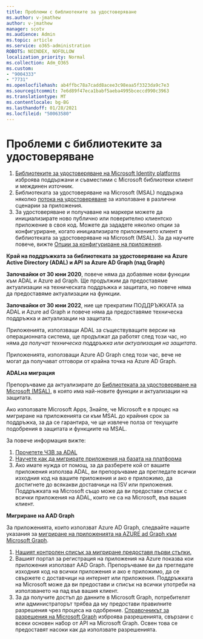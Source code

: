```yaml
---
title: Проблеми с библиотеките за удостоверяване
ms.author: v-jmathew
author: v-jmathew
manager: scotv
ms.audience: Admin
ms.topic: article
ms.service: o365-administration
ROBOTS: NOINDEX, NOFOLLOW
localization_priority: Normal
ms.collection: Adm_O365
ms.custom:
- "9004333"
- "7731"
ms.openlocfilehash: ab4ffbc78a7cadd8acee3c98eaa5f3323da9c7e3
ms.sourcegitcommit: 7e6d89f47eca1babf5aeba4995bceccd990c3963
ms.translationtype: MT
ms.contentlocale: bg-BG
ms.lasthandoff: 01/28/2021
ms.locfileid: "50063580"
---
```

# <a name="issues-with-authentication-libraries"></a>Проблеми с библиотеките за удостоверяване

1. [Библиотеките за удостоверяване на Microsoft Identity platforms](https://docs.microsoft.com/azure/active-directory/develop/reference-v2-libraries) изброява поддържани и съвместими с Microsoft библиотеки клиент и междинен източник.
2. Библиотеката за удостоверяване на Microsoft (MSAL) поддържа няколко [потока на удостоверяване](https://docs.microsoft.com/azure/active-directory/develop/msal-authentication-flows) за използване в различни сценарии за приложения.
3. За удостоверяване и получаване на маркери можете да инициализирате ново публично или поверително клиентско приложение в своя код. Можете да зададете няколко опции за конфигуриране, когато инициализирате приложението клиент в библиотеката за удостоверяване на Microsoft (MSAL). За да научите повече, вижте [Опции за конфигуриране на приложения](https://docs.microsoft.com/azure/active-directory/develop/msal-client-application-configuration).

**Край на поддръжката за библиотеката за удостоверяване на Azure Active Directory (ADAL) и API за Azure AD Graph (пад Graph)**

**Започвайки от 30 юни 2020**, повече няма да добавяме нови функции към ADAL и Azure ad Graph. Ще продължим да предоставяме актуализации на техническата поддръжка и защитата, но повече няма да предоставяме актуализации на функции.

**Започвайки от 30 юни 2022**, ние ще прекратим ПОДДРЪЖКАТА за ADAL и Azure ad Graph и повече няма да предоставяме техническа поддръжка и актуализации на защитата.

Приложенията, използващи ADAL за съществуващите версии на операционната система, ще продължат да работят след този час, но няма *да получат техническа поддръжка или актуализация на защитата*.

Приложенията, използващи Azure AD Graph след този час, вече не могат да получават отговори от крайна точка на Azure AD Graph.

**ADALна миграция**

Препоръчваме да актуализирате до [Библиотеката за удостоверяване на Microsoft (MSAL)](https://docs.microsoft.com/azure/active-directory/develop/v2-overview), в която има най-новите функции и актуализации на защитата.

Ако използвате Microsoft Apps, Знайте, че Microsoft е в процес на мигриране на приложенията си към MSAL до крайния срок за поддръжка, за да се гарантира, че ще извлече полза от текущите подобрения в защитата и функциите на MSAL.

За повече информация вижте:

1. [Прочетете ЧЗВ за ADAL](https://docs.microsoft.com/azure/active-directory/develop/msal-migration#frequently-asked-questions-faq)
2. [Научете как да мигрирате приложения на базата на платформа](https://docs.microsoft.com/azure/active-directory/develop/msal-migration#frequently-asked-questions-faq)
3. Ако имате нужда от помощ, за да разберете кой от вашите приложения използва ADAL, ви препоръчваме да прегледате всички изходния код на вашите приложения и ако е приложимо, да достигнете до всякакви доставчици на ISV или приложения. Поддръжката на Microsoft също може да ви предостави списък с всички приложения на ADAL, които не са на Microsoft, във вашия клиент.

**Мигриране на AAD Graph**

За приложенията, които използват Azure AD Graph, следвайте нашите указания за [мигриране на приложенията на AZURE ad Graph към Microsoft Graph](https://docs.microsoft.com/graph/migrate-azure-ad-graph-overview).

1. [Нашият контролен списък за мигриране предоставя първи стъпки.](https://docs.microsoft.com/graph/migrate-azure-ad-graph-planning-checklist)
2. Вашият портал за регистрация на приложения на Azure показва кои приложения използват AAD Graph. Препоръчваме ви да прегледате изходния код на всички приложения и ако е приложимо, да се свържете с доставчици на интернет или приложения. Поддръжката на Microsoft може да ви предостави и списък на всички употреби на използването на пад във вашия клиент.
3. За да получите достъп до данните в Microsoft Graph, потребителят или администраторът трябва да му предостави правилните разрешения чрез процеса на одобрение. [Справочникът за разрешения на Microsoft Graph](https://docs.microsoft.com/graph/permissions-reference) изброява разрешенията, свързани с всеки основен набор от API на Microsoft Graph. Освен това се предоставят насоки как да използвате разрешенията.
